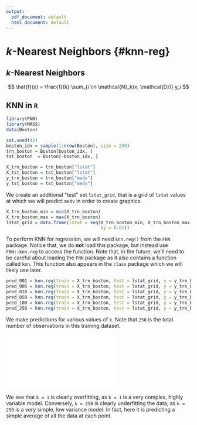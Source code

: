 ```yaml
---
output:
  pdf_document: default
  html_document: default
---
```

# $k$-Nearest Neighbors {#knn-reg}

<!-- ## Regression Setup -->


<!-- - $\mathbf{X}$ = $n \times p$ data matrix -->
<!-- - $\mathbf{x}_j$ = column of data matrix. vector of length $n$. $n$ observations of predictors $j$. -->
<!-- - $X$ = random variable. vector of length $p$, which could be 1 (not bold) -->
<!-- - $x_i$ = predictor values for observation $i$. vector of length $p$. realization of random variable $X$. (not bold) -->
<!-- - $Y$ = random variable. scalar. (not bold) -->
<!-- - $y_i$ = response for observation $i$. scalar. realization of random variable $Y$. (not bold) -->

<!-- - $i$ is for observations, of which there are $n$ -->
<!-- - $j$ is for predictors (features), of which there are $p$ -->


<!-- - $\mathcal{D}_{\texttt{trn}}$ is training data -->
<!-- - $n_{\texttt{trn}}$ is size of training data -->
<!-- - $\mathcal{D}_{\texttt{tst}}$ is training data -->
<!-- - $n_{\texttt{tst}}$ is size of training data -->

<!-- $$ -->
<!-- (X, Y) \in \mathbb{R}^p \times \mathbb{R} -->
<!-- $$ -->



<!-- $$ -->
<!-- \mathcal{D} = (x_i, y_i) \in \mathbb{R}^p \times \mathbb{R} -->
<!-- $$ -->

<!-- $$ -->
<!-- x_i^T = [x_{i1}, x_{i2}, \ldots x_{ip}] -->
<!-- $$ -->


<!-- $$ -->
<!-- x^T = [x_{1}, x_{2}, \ldots x_{p}] -->
<!-- $$ -->

<!-- $$ -->
<!-- \mathbf{x}_j = \begin{bmatrix} x_{1j} \\ x_{2j} \\ \vdots\\ x_{nj} \end{bmatrix} -->
<!-- $$ -->

<!-- $$ -->
<!-- \mathbf{X} = [\mathbf{x}_1, \mathbf{x}_2, \ldots, \mathbf{x}_p] -->
<!-- $$ -->

<!-- $$ -->
<!-- \mathbf{X} = \begin{bmatrix} x_1^T \\ x_2^T \\ \vdots\\ x_n^T \end{bmatrix} -->
<!-- $$ -->


<!-- $$ -->
<!-- \mathbf{X} = [\mathbf{1}, \mathbf{x}_1, \mathbf{x}_2, \ldots, \mathbf{x}_p] -->
<!-- $$ -->


<!-- $$ -->
<!-- \mathbf{y} = \begin{bmatrix} y_1 \\ y_2 \\ \vdots\\ y_n \end{bmatrix} -->
<!-- $$ -->


<!-- $$ -->
<!-- \mathbb{E}[(Y - f(X))^2] -->
<!-- $$ -->

<!-- $$ -->
<!-- Y = f(X) + \epsilon -->
<!-- $$ -->

<!-- $$ -->
<!-- f(x) = \mathbb{E}(Y \mid X = x) -->
<!-- $$ -->



<!-- ## Parametric versus Non-Parametric Models -->

<!-- $$ -->
<!-- f(x) = \beta_0 + \beta_1 x_1 + \beta_2 x_2 + \ldots + \beta_p x_p -->
<!-- $$ -->


<!-- ## Local Approaches -->


<!-- ### Neighbors -->

<!-- ### Neighborhoods -->


## $k$-Nearest Neighbors

$$
\hat{f}(x) = \frac{1}{k} \sum_{i \in \mathcal{N}_k(x, \mathcal{D})} y_i
$$


## KNN in `R`


```r
library(FNN)
library(MASS)
data(Boston)
```


```r
set.seed(42)
boston_idx = sample(1:nrow(Boston), size = 250)
trn_boston = Boston[boston_idx, ]
tst_boston  = Boston[-boston_idx, ]
```


```r
X_trn_boston = trn_boston["lstat"]
X_tst_boston = tst_boston["lstat"]
y_trn_boston = trn_boston["medv"]
y_tst_boston = tst_boston["medv"]
```

We create an additional "test" set `lstat_grid`, that is a grid of `lstat` values at which we will predict `medv` in order to create graphics.


```r
X_trn_boston_min = min(X_trn_boston)
X_trn_boston_max = max(X_trn_boston)
lstat_grid = data.frame(lstat = seq(X_trn_boston_min, X_trn_boston_max, 
                                    by = 0.01))
```


To perform KNN for regression, we will need `knn.reg()` from the `FNN` package. Notice that, we do **not** load this package, but instead use `FNN::knn.reg` to access the function. Note that, in the future, we'll need to be careful about loading the `FNN` package as it also contains a function called `knn`. This function also appears in the `class` package which we will likely use later.


```r
pred_001 = knn.reg(train = X_trn_boston, test = lstat_grid, y = y_trn_boston, k = 1)
pred_005 = knn.reg(train = X_trn_boston, test = lstat_grid, y = y_trn_boston, k = 5)
pred_010 = knn.reg(train = X_trn_boston, test = lstat_grid, y = y_trn_boston, k = 10)
pred_050 = knn.reg(train = X_trn_boston, test = lstat_grid, y = y_trn_boston, k = 50)
pred_100 = knn.reg(train = X_trn_boston, test = lstat_grid, y = y_trn_boston, k = 100)
pred_250 = knn.reg(train = X_trn_boston, test = lstat_grid, y = y_trn_boston, k = 250)
```

<!-- - `train`: asdf  -->
<!-- - `test`: asdf -->
<!-- - `y`: ascdf -->

<!-- - the output of `knn.reg()` is  exactly $\hat{f}(x)$ -->

<!-- - $\hat{f}$ is estimated using `train` ($x_{\texttt{trn}}$) and `y` ($y_{\texttt{trn}}$) which together make up the training data -->
<!-- - $x$, the values we want to predict at, is `test` -->

We make predictions for various values of `k`. Note that `250` is the total number of observations in this training dataset.

![](07-knn-reg_files/figure-latex/unnamed-chunk-6-1.pdf)<!-- --> 

<!-- Orange "curve" is $\hat{f}(x)$. -->

We see that `k = 1` is clearly overfitting, as `k = 1` is a very complex, highly variable model. Conversely, `k = 250` is clearly underfitting the data, as `k = 250` is a very simple, low variance model. In fact, here it is predicting a simple average of all the data at each point.


<!-- - low `k` = very complex model. very wiggly. specifically jagged -->
<!-- - high `k` = very inflexible model. very smooth. -->

<!-- ## Choosing $k$ -->

<!-- ## Scaling Data -->

<!-- ## Tuning Parameters versus Model Parameters -->

<!-- - tune/hyper = how to learn from the data, user specified -->
<!-- - model = learned from the data, users specificies how many and form -->

<!-- ## Linear versus Non-Linear -->

<!-- ## Curse of Dimensionality -->

<!-- ## Train Time versus Test Time -->

<!-- ## Interpretability -->
